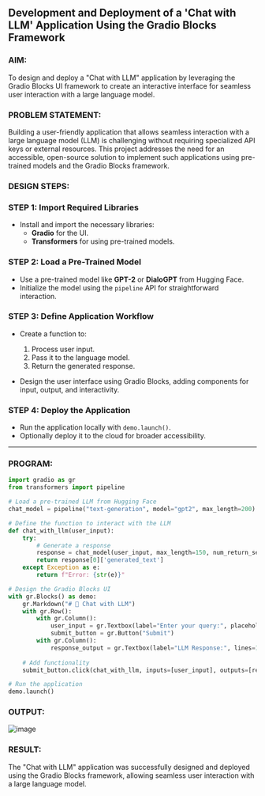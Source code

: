 ## Development and Deployment of a 'Chat with LLM' Application Using the Gradio Blocks Framework

### AIM:
To design and deploy a "Chat with LLM" application by leveraging the Gradio Blocks UI framework to create an interactive interface for seamless user interaction with a large language model.

### PROBLEM STATEMENT:
Building a user-friendly application that allows seamless interaction with a large language model (LLM) is challenging without requiring specialized API keys or external resources. This project addresses the need for an accessible, open-source solution to implement such applications using pre-trained models and the Gradio Blocks framework.

### DESIGN STEPS:

### **STEP 1: Import Required Libraries**
- Install and import the necessary libraries:
  - **Gradio** for the UI.
  - **Transformers** for using pre-trained models.

### **STEP 2: Load a Pre-Trained Model**
- Use a pre-trained model like **GPT-2** or **DialoGPT** from Hugging Face.
- Initialize the model using the `pipeline` API for straightforward interaction.

### **STEP 3: Define Application Workflow**
- Create a function to:
  1. Process user input.
  2. Pass it to the language model.
  3. Return the generated response.
  
- Design the user interface using Gradio Blocks, adding components for input, output, and interactivity.

### **STEP 4: Deploy the Application**
- Run the application locally with `demo.launch()`.
- Optionally deploy it to the cloud for broader accessibility.

---

### PROGRAM:
```py
import gradio as gr
from transformers import pipeline

# Load a pre-trained LLM from Hugging Face
chat_model = pipeline("text-generation", model="gpt2", max_length=200)

# Define the function to interact with the LLM
def chat_with_llm(user_input):
    try:
        # Generate a response
        response = chat_model(user_input, max_length=150, num_return_sequences=1)
        return response[0]['generated_text']
    except Exception as e:
        return f"Error: {str(e)}"

# Design the Gradio Blocks UI
with gr.Blocks() as demo:
    gr.Markdown("# 🤖 Chat with LLM")
    with gr.Row():
        with gr.Column():
            user_input = gr.Textbox(label="Enter your query:", placeholder="Type your message here...")
            submit_button = gr.Button("Submit")
        with gr.Column():
            response_output = gr.Textbox(label="LLM Response:", lines=10, interactive=False)
    
    # Add functionality
    submit_button.click(chat_with_llm, inputs=[user_input], outputs=[response_output])

# Run the application
demo.launch()

```
### OUTPUT:
![image](https://github.com/user-attachments/assets/9f7c390c-8aa5-4694-a92f-62cf4aacb5b9)

### RESULT:
The "Chat with LLM" application was successfully designed and deployed using the Gradio Blocks framework, allowing seamless user interaction with a large language model.
